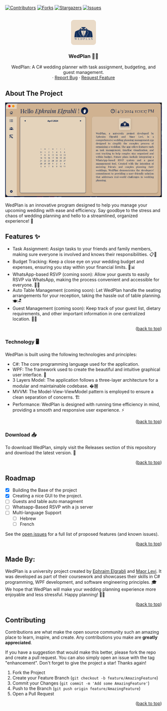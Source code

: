 <a name="readme-top"></a>
[![Contributors][contributors-shield]][contributors-url]
[![Forks][forks-shield]][forks-url]
[![Stargazers][stars-shield]][stars-url]
[![Issues][issues-shield]][issues-url]

<br />
<div align="center">
  <a href="https://github.com/EphraimElgrabli/dotNet5784_1981_1074">
    <img src="Icon.png" alt="Logo" width="80" height="80">
  </a>

  <h3 align="center">WedPlan 👰🤵</h3>

  <p align="center">
    WedPlan: A C# wedding planner with task assignment, budgeting, and guest management. 
    <br />
    ·
    <a href="https://github.com/EphraimElgrabli/dotNet5784_1981_1074/issues/new?labels=bug&template=bug-report---.md">Report Bug</a>
    ·
    <a href="https://github.com/EphraimElgrabli/dotNet5784_1981_1074/issues/new?labels=enhancement&template=feature-request---.md">Request Feature</a>
  </p>
</div>


<!-- ABOUT THE PROJECT -->
## About The Project

[![Product Name Screen Shot][product-screenshot]]()

WedPlan is an innovative program designed to help you manage your upcoming wedding with ease and efficiency. Say goodbye to the stress and chaos of wedding planning and hello to a streamlined, organized experience! 🎉

## Features ✨
* Task Assignment: Assign tasks to your friends and family members, making sure everyone is involved and knows their responsibilities. 📋👥
* Budget Tracking: Keep a close eye on your wedding budget and expenses, ensuring you stay within your financial limits. 💸📊
* WhatsApp-based RSVP (coming soon): Allow your guests to easily RSVP via WhatsApp, making the process convenient and accessible for everyone. 📱✅
* Auto Table Management (coming soon): Let WedPlan handle the seating arrangements for your reception, taking the hassle out of table planning. 🍽️🪑
* Guest Management (coming soon): Keep track of your guest list, dietary requirements, and other important information in one centralized location. 👥📝

<p align="right">(<a href="#readme-top">back to top</a>)</p>



### Technology 🖥️

WedPlan is built using the following technologies and principles:

* C#: The core programming language used for the application.
* WPF: The framework used to create the beautiful and intuitive graphical user interface. 🎨
* 3 Layers Model: The application follows a three-layer architecture for a modular and maintainable codebase. �層
* MVVM: The Model-View-ViewModel pattern is employed to ensure a clean separation of concerns. 🏗️
* Performance: WedPlan is designed with running time efficiency in mind, providing a smooth and responsive user experience. ⚡

<p align="right">(<a href="#readme-top">back to top</a>)</p>


### Download 📥

To download WedPlan, simply visit the Releases section of this repository and download the latest version. 🎁

<p align="right">(<a href="#readme-top">back to top</a>)</p>


<!-- ROADMAP -->
## Roadmap

- [x] Building the Base of the project
- [x] Creating a nice GUI to the project.
- [ ] Guests and table auto managment
- [ ] Whatsapp-Based RSVP wtih a js server
- [ ] Multi-language Support
    - [ ] Hebrew
    - [ ] French

See the [open issues](https://github.com/EphraimElgrabli/dotNet5784_1981_1074/issues) for a full list of proposed features (and known issues).

<p align="right">(<a href="#readme-top">back to top</a>)</p>


## Made By:
WedPlan is a university project created by [Ephraim Elgrabli](https://www.linkedin.com/in/ephraim-g-elgrabli-43810422a/) and [Maor Levi](https://www.linkedin.com/in/מאור-לוי-198988275/). It was developed as part of their coursework and showcases their skills in C# programming, WPF development, and software engineering principles. 🎓
We hope that WedPlan will make your wedding planning experience more enjoyable and less stressful. Happy planning! 🥂✨

<p align="right">(<a href="#readme-top">back to top</a>)</p>

<!-- CONTRIBUTING -->
## Contributing

Contributions are what make the open source community such an amazing place to learn, inspire, and create. Any contributions you make are **greatly appreciated**.

If you have a suggestion that would make this better, please fork the repo and create a pull request. You can also simply open an issue with the tag "enhancement".
Don't forget to give the project a star! Thanks again!

1. Fork the Project
2. Create your Feature Branch (`git checkout -b feature/AmazingFeature`)
3. Commit your Changes (`git commit -m 'Add some AmazingFeature'`)
4. Push to the Branch (`git push origin feature/AmazingFeature`)
5. Open a Pull Request

<p align="right">(<a href="#readme-top">back to top</a>)</p>



<!-- MARKDOWN LINKS & IMAGES -->
<!-- https://www.markdownguide.org/basic-syntax/#reference-style-links -->
[contributors-shield]: https://img.shields.io/github/contributors/EphraimElgrabli/dotNet5784_1981_1074.svg?style=for-the-badge
[contributors-url]: https://github.com/EphraimElgrabli/dotNet5784_1981_1074/graphs/contributors
[forks-shield]: https://img.shields.io/github/forks/EphraimElgrabli/dotNet5784_1981_1074.svg?style=for-the-badge
[forks-url]: https://github.com/EphraimElgrabli/dotNet5784_1981_1074/network/members
[stars-shield]: https://img.shields.io/github/stars/EphraimElgrabli/dotNet5784_1981_1074.svg?style=for-the-badge
[stars-url]: https://github.com/EphraimElgrabli/dotNet5784_1981_1074/stargazers
[issues-shield]: https://img.shields.io/github/issues/EphraimElgrabli/dotNet5784_1981_1074.svg?style=for-the-badge
[issues-url]: https://github.com/EphraimElgrabli/dotNet5784_1981_1074/issues
[linkedin-shield]: https://img.shields.io/badge/-LinkedIn-black.svg?style=for-the-badge&logo=linkedin&colorB=555
[product-screenshot]: Screenshot.png
